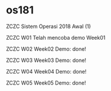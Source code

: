 # os181

ZCZC Sistem Operasi 2018 Awal (1)

ZCZC W01 Telah mencoba demo Week01

ZCZC W02 Week02 Demo: done!

ZCZC W03 Week03 Demo: done!

ZCZC W04 Week04 Demo: done!

ZCZC W05 Week05 Demo: done!
